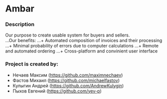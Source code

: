 # Ambar

### Description
Our purpose to create usable system for buyers and sellers.  
...Our benefits:
...+ Automated composition of invoices and their processing
...+ Minimal probability of errors due to computer calculations
...+ Remote and automated ordering
...+ Cross-platform and convinient user interface


### Project is created by:
* Нечаев Максим (https://github.com/maximnechaev)
* Фастов Михаил (https://github.com/michaelfastov)
* Кулыгин Андрей (https://github.com/AndrewKulygin)
* Пыхов Евгений (https://github.com/yev-p)
